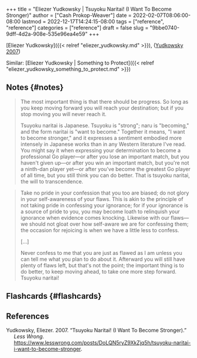 +++
title = "Eliezer Yudkowsky | Tsuyoku Naritai! (I Want To Become Stronger)"
author = ["Cash Prokop-Weaver"]
date = 2022-02-07T08:06:00-08:00
lastmod = 2022-12-17T14:24:15-08:00
tags = ["reference", "reference"]
categories = ["reference"]
draft = false
slug = "9bbe0740-9dff-4d2a-908e-535e96ea4e59"
+++

[Eliezer Yudkowsky]({{< relref "eliezer_yudkowsky.md" >}}), (<a href="#citeproc_bib_item_1">Yudkowsky 2007</a>)

Similar: [Eliezer Yudkowsky | Something to Protect]({{< relref "eliezer_yudkowsky_something_to_protect.md" >}})


## Notes {#notes}

> The most important thing is that there should be progress. So long as you keep moving forward you will reach your destination; but if you stop moving you will never reach it.
>
> Tsuyoku naritai is Japanese. Tsuyoku is "strong"; naru is "becoming," and the form naritai is "want to become." Together it means, "I want to become stronger," and it expresses a sentiment embodied more intensely in Japanese works than in any Western literature I've read. You might say it when expressing your determination to become a professional Go player—or after you lose an important match, but you haven't given up—or after you win an important match, but you're not a ninth-dan player yet—or after you've become the greatest Go player of all time, but you still think you can do better. That is tsuyoku naritai, the will to transcendence.

<!--quoteend-->

> Take no pride in your confession that you too are biased; do not glory in your self-awareness of your flaws. This is akin to the principle of not taking pride in confessing your ignorance; for if your ignorance is a source of pride to you, you may become loath to relinquish your ignorance when evidence comes knocking. Likewise with our flaws—we should not gloat over how self-aware we are for confessing them; the occasion for rejoicing is when we have a little less to confess.
>
> [...]
>
> Never confess to me that you are just as flawed as I am unless you can tell me what you plan to do about it. Afterward you will still have plenty of flaws left, but that's not the point; the important thing is to do better, to keep moving ahead, to take one more step forward. Tsuyoku naritai!


## Flashcards {#flashcards}

## References

<style>.csl-entry{text-indent: -1.5em; margin-left: 1.5em;}</style><div class="csl-bib-body">
  <div class="csl-entry"><a id="citeproc_bib_item_1"></a>Yudkowsky, Eliezer. 2007. “Tsuyoku Naritai! (I Want To Become Stronger).” <i>Less Wrong</i>. <a href="https://www.lesswrong.com/posts/DoLQN5ryZ9XkZjq5h/tsuyoku-naritai-i-want-to-become-stronger">https://www.lesswrong.com/posts/DoLQN5ryZ9XkZjq5h/tsuyoku-naritai-i-want-to-become-stronger</a>.</div>
</div>
